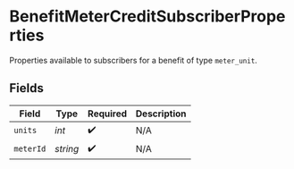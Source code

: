 # BenefitMeterCreditSubscriberProperties

Properties available to subscribers for a benefit of type `meter_unit`.


## Fields

| Field              | Type               | Required           | Description        |
| ------------------ | ------------------ | ------------------ | ------------------ |
| `units`            | *int*              | :heavy_check_mark: | N/A                |
| `meterId`          | *string*           | :heavy_check_mark: | N/A                |